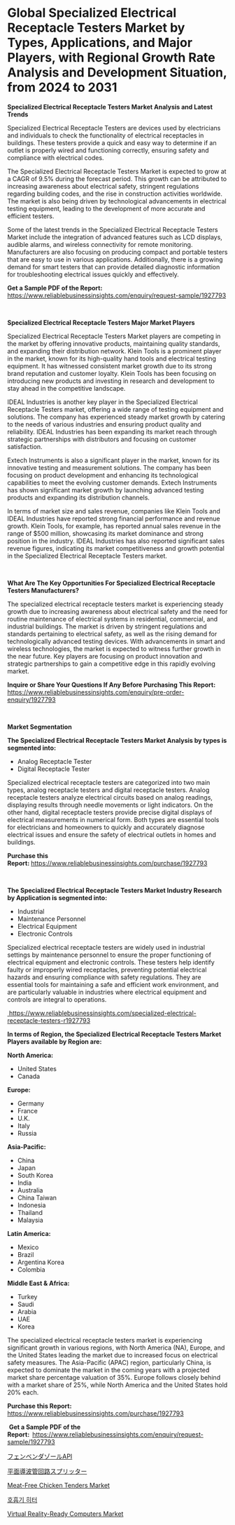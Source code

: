 <p><h1>Global Specialized Electrical Receptacle Testers Market by Types, Applications, and Major Players, with Regional Growth Rate Analysis and Development Situation, from 2024 to 2031</h1></p><p><strong>Specialized Electrical Receptacle Testers Market Analysis and Latest Trends</strong></p>
<p><p>Specialized Electrical Receptacle Testers are devices used by electricians and individuals to check the functionality of electrical receptacles in buildings. These testers provide a quick and easy way to determine if an outlet is properly wired and functioning correctly, ensuring safety and compliance with electrical codes.</p><p>The Specialized Electrical Receptacle Testers Market is expected to grow at a CAGR of 9.5% during the forecast period. This growth can be attributed to increasing awareness about electrical safety, stringent regulations regarding building codes, and the rise in construction activities worldwide. The market is also being driven by technological advancements in electrical testing equipment, leading to the development of more accurate and efficient testers.</p><p>Some of the latest trends in the Specialized Electrical Receptacle Testers Market include the integration of advanced features such as LCD displays, audible alarms, and wireless connectivity for remote monitoring. Manufacturers are also focusing on producing compact and portable testers that are easy to use in various applications. Additionally, there is a growing demand for smart testers that can provide detailed diagnostic information for troubleshooting electrical issues quickly and effectively.</p></p>
<p><strong>Get a Sample PDF of the Report:&nbsp;</strong> <a href="https://www.reliablebusinessinsights.com/enquiry/request-sample/1927793">https://www.reliablebusinessinsights.com/enquiry/request-sample/1927793</a></p>
<p>&nbsp;</p>
<p><strong>Specialized Electrical Receptacle Testers Major Market Players</strong></p>
<p><p>Specialized Electrical Receptacle Testers Market players are competing in the market by offering innovative products, maintaining quality standards, and expanding their distribution network. Klein Tools is a prominent player in the market, known for its high-quality hand tools and electrical testing equipment. It has witnessed consistent market growth due to its strong brand reputation and customer loyalty. Klein Tools has been focusing on introducing new products and investing in research and development to stay ahead in the competitive landscape.</p><p>IDEAL Industries is another key player in the Specialized Electrical Receptacle Testers market, offering a wide range of testing equipment and solutions. The company has experienced steady market growth by catering to the needs of various industries and ensuring product quality and reliability. IDEAL Industries has been expanding its market reach through strategic partnerships with distributors and focusing on customer satisfaction.</p><p>Extech Instruments is also a significant player in the market, known for its innovative testing and measurement solutions. The company has been focusing on product development and enhancing its technological capabilities to meet the evolving customer demands. Extech Instruments has shown significant market growth by launching advanced testing products and expanding its distribution channels.</p><p>In terms of market size and sales revenue, companies like Klein Tools and IDEAL Industries have reported strong financial performance and revenue growth. Klein Tools, for example, has reported annual sales revenue in the range of $500 million, showcasing its market dominance and strong position in the industry. IDEAL Industries has also reported significant sales revenue figures, indicating its market competitiveness and growth potential in the Specialized Electrical Receptacle Testers market.</p></p>
<p>&nbsp;</p>
<p><strong>What Are The Key Opportunities For Specialized Electrical Receptacle Testers Manufacturers?</strong></p>
<p><p>The specialized electrical receptacle testers market is experiencing steady growth due to increasing awareness about electrical safety and the need for routine maintenance of electrical systems in residential, commercial, and industrial buildings. The market is driven by stringent regulations and standards pertaining to electrical safety, as well as the rising demand for technologically advanced testing devices. With advancements in smart and wireless technologies, the market is expected to witness further growth in the near future. Key players are focusing on product innovation and strategic partnerships to gain a competitive edge in this rapidly evolving market.</p></p>
<p><strong>Inquire or Share Your Questions If Any Before Purchasing This Report:</strong> <a href="https://www.reliablebusinessinsights.com/enquiry/pre-order-enquiry/1927793">https://www.reliablebusinessinsights.com/enquiry/pre-order-enquiry/1927793</a></p>
<p>&nbsp;</p>
<p><strong>Market Segmentation</strong></p>
<p><strong>The Specialized Electrical Receptacle Testers Market Analysis by types is segmented into:</strong></p>
<p><ul><li>Analog Receptacle Tester</li><li>Digital Receptacle Tester</li></ul></p>
<p><p>Specialized electrical receptacle testers are categorized into two main types, analog receptacle testers and digital receptacle testers. Analog receptacle testers analyze electrical circuits based on analog readings, displaying results through needle movements or light indicators. On the other hand, digital receptacle testers provide precise digital displays of electrical measurements in numerical form. Both types are essential tools for electricians and homeowners to quickly and accurately diagnose electrical issues and ensure the safety of electrical outlets in homes and buildings.</p></p>
<p><strong>Purchase this Report:&nbsp;</strong><a href="https://www.reliablebusinessinsights.com/purchase/1927793">https://www.reliablebusinessinsights.com/purchase/1927793</a></p>
<p>&nbsp;</p>
<p><strong>The Specialized Electrical Receptacle Testers Market Industry Research by Application is segmented into:</strong></p>
<p><ul><li>Industrial</li><li>Maintenance Personnel</li><li>Electrical Equipment</li><li>Electronic Controls</li></ul></p>
<p><p>Specialized electrical receptacle testers are widely used in industrial settings by maintenance personnel to ensure the proper functioning of electrical equipment and electronic controls. These testers help identify faulty or improperly wired receptacles, preventing potential electrical hazards and ensuring compliance with safety regulations. They are essential tools for maintaining a safe and efficient work environment, and are particularly valuable in industries where electrical equipment and controls are integral to operations.</p></p>
<p><a href="https://www.reliablebusinessinsights.com/specialized-electrical-receptacle-testers-r1927793">&nbsp;https://www.reliablebusinessinsights.com/specialized-electrical-receptacle-testers-r1927793</a></p>
<p><strong>In terms of Region, the Specialized Electrical Receptacle Testers Market Players available by Region are:</strong></p>
<p>
    <p> <strong> North America: </strong>
        <ul>
            <li>United States</li>
            <li>Canada</li>
        </ul>
        </p> 
    <p> <strong> Europe: </strong>
        <ul>
            <li>Germany</li>
            <li>France</li>
            <li>U.K.</li>
            <li>Italy</li>
            <li>Russia</li>
        </ul>
        </p> 
    <p> <strong> Asia-Pacific: </strong>
        <ul>
            <li>China</li>
            <li>Japan</li>
            <li>South Korea</li>
            <li>India</li>
            <li>Australia</li>
            <li>China Taiwan</li>
            <li>Indonesia</li>
            <li>Thailand</li>
            <li>Malaysia</li>
        </ul>
        </p> 
    <p> <strong> Latin America: </strong>
        <ul>
            <li>Mexico</li>
            <li>Brazil</li>
            <li>Argentina Korea</li>
            <li>Colombia</li>
        </ul>
        </p> 
    <p> <strong> Middle East & Africa: </strong>
        <ul>
            <li>Turkey</li>
            <li>Saudi</li>
            <li>Arabia</li>
            <li>UAE</li>
            <li>Korea</li>
        </ul>
    </p>
    </p>
<p><p>The specialized electrical receptacle testers market is experiencing significant growth in various regions, with North America (NA), Europe, and the United States leading the market due to increased focus on electrical safety measures. The Asia-Pacific (APAC) region, particularly China, is expected to dominate the market in the coming years with a projected market share percentage valuation of 35%. Europe follows closely behind with a market share of 25%, while North America and the United States hold 20% each.</p></p>
<p><strong>Purchase this Report: </strong><a href="https://www.reliablebusinessinsights.com/purchase/1927793">https://www.reliablebusinessinsights.com/purchase/1927793</a></p>
<p>&nbsp;<strong>Get a Sample PDF of the Report:&nbsp;&nbsp;</strong><a href="https://www.reliablebusinessinsights.com/enquiry/request-sample/1927793">https://www.reliablebusinessinsights.com/enquiry/request-sample/1927793</a></p>
<p><strong></strong></p>
<p><p><a href="https://github.com/alyle7648/Market-Research-Report-List-1/blob/main/1579055116639.md">フェンベンダゾールAPI</a></p><p><a href="https://github.com/leigh4852023/Market-Research-Report-List-1/blob/main/8008417116640.md">平面導波管回路スプリッター</a></p><p><a href="https://issuu.com/reportprime-2/docs/meat-free-chicken-tenders-market-size-2030.pptx">Meat-Free Chicken Tenders Market</a></p><p><a href="https://github.com/Edwards13Jessica/Market-Research-Report-List-1/blob/main/7386543125381.md">호흡기 히터</a></p><p><a href="https://github.com/juniordelafrance/Market-Research-Report-List-3/blob/main/virtual-reality-ready-computers-market.md">Virtual Reality-Ready Computers Market</a></p></p>